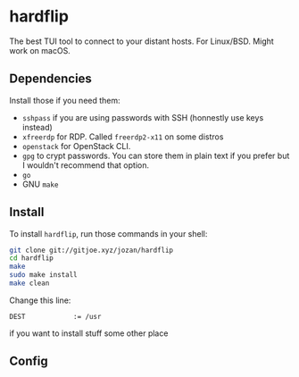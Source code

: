 # hardflip

The best TUI tool to connect to your distant hosts. For Linux/BSD. Might work
on macOS.

## Dependencies

Install those if you need them:

+ `sshpass` if you are using passwords with SSH (honnestly use keys instead)
+ `xfreerdp` for RDP. Called `freerdp2-x11` on some distros
+ `openstack` for OpenStack CLI.
+ `gpg` to crypt passwords. You can store them in plain text if you prefer but
I wouldn't recommend that option.
+ `go`
+ GNU `make`

## Install

To install `hardflip`, run those commands in your shell:

```sh
git clone git://gitjoe.xyz/jozan/hardflip
cd hardflip
make
sudo make install
make clean
```

Change this line:

```make
DEST			:= /usr
```

if you want to install stuff some other place

## Config

